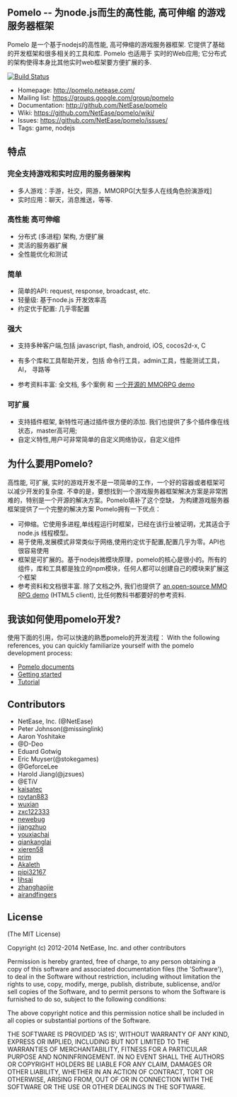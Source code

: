 ## Pomelo -- 为node.js而生的高性能, 高可伸缩 的游戏服务器框架

Pomelo 是一个基于nodejs的高性能, 高可伸缩的游戏服务器框架.
它提供了基础的开发框架和很多相关的工具和库.
Pomelo 也适用于 实时的Web应用;
它分布式的架构使得本身比其他实时web框架要方便扩展的多.


[![Build Status](https://travis-ci.org/NetEase/pomelo.svg?branch=master)](https://travis-ci.org/NetEase/pomelo)

 * Homepage: <http://pomelo.netease.com/>
 * Mailing list: <https://groups.google.com/group/pomelo>
 * Documentation: <http://github.com/NetEase/pomelo>
 * Wiki: <https://github.com/NetEase/pomelo/wiki/>
 * Issues: <https://github.com/NetEase/pomelo/issues/>
 * Tags: game, nodejs


## 特点

### 完全支持游戏和实时应用的服务器架构

* 多人游戏：手游，社交，网游，MMORPG[大型多人在线角色扮演游戏]
* 实时应用：聊天，消息推送，等等.

### 高性能 高可伸缩

* 分布式 (多进程) 架构, 方便扩展
* 灵活的服务器扩展
* 全性能优化和测试

### 简单

* 简单的API: request, response, broadcast, etc.
* 轻量级: 基于node.js 开发效率高
* 约定优于配置: 几乎零配置

### 强大

* 支持多种客户端,包括  javascript, flash, android, iOS, cocos2d-x, C
* 有多个库和工具帮助开发，包括 命令行工具，admin工具，性能测试工具，AI， 寻路等

* 参考资料丰富: 全文档, 多个案例 和 [一个开源的 MMORPG demo](https://github.com/NetEase/pomelo/wiki/Introduction-to--Lord-of-Pomelo)

### 可扩展

* 支持插件框架, 新特性可通过插件很方便的添加. 我们也提供了多个插件像在线状态，master高可用;
* 自定义特性,用户可非常简单的自定义网络协议，自定义组件

## 为什么要用Pomelo?
高性能, 可扩展, 实时的游戏开发不是一项简单的工作，一个好的容器或者框架可以减少开发的复杂度.
不幸的是，要想找到一个游戏服务器框架解决方案是非常困难的，特别是一个开源的解决方案。Pomelo填补了这个空缺， 为构建游戏服务器框架提供了一个完整的解决方案
Pomelo拥有一下优点：
* 可伸缩。它使用多进程,单线程运行时框架，已经在该行业被证明，尤其适合于node.js 线程模型。
* 易于使用,发展模式非常类似于网络,使用约定优于配置,配置几乎为零。API也很容易使用
* 框架是可扩展的。基于nodejs微模块原理，pomelo的核心是很小的。所有的组件，库和工具都是独立的npm模块，任何人都可以创建自己的模块来扩展这个框架
* 参考资料和文档很丰富. 除了文档之外, 我们也提供了 [an open-source MMO RPG demo](https://github.com/NetEase/pomelo/wiki/Introduction-to--Lord-of-Pomelo) (HTML5 client), 比任何教科书都要好的参考资料.

## 我该如何使用pomelo开发?
使用下面的引用，你可以快速的熟悉pomelo的开发流程：
With the following references, you can quickly familiarize yourself with the pomelo development process:
* [Pomelo documents](https://github.com/NetEase/pomelo/wiki)
* [Getting started](https://github.com/NetEase/pomelo/wiki/Welcome-to-Pomelo)
* [Tutorial](https://github.com/NetEase/pomelo/wiki/Preface)


## Contributors
* NetEase, Inc. (@NetEase)
* Peter Johnson(@missinglink)
* Aaron Yoshitake 
* @D-Deo 
* Eduard Gotwig
* Eric Muyser(@stokegames)
* @GeforceLee
* Harold Jiang(@jzsues)
* @ETiV
* [kaisatec](https://github.com/kaisatec)
* [roytan883](https://github.com/roytan883)
* [wuxian](https://github.com/wuxian)
* [zxc122333](https://github.com/zxc122333)
* [newebug](https://github.com/newebug)
* [jiangzhuo](https://github.com/jiangzhuo)
* [youxiachai](https://github.com/youxiachai)
* [qiankanglai](https://github.com/qiankanglai)
* [xieren58](https://github.com/xieren58)
* [prim](https://github.com/prim)
* [Akaleth](https://github.com/Akaleth)
* [pipi32167](https://github.com/pipi32167)
* [ljhsai](https://github.com/ljhsai)
* [zhanghaojie](https://github.com/zhanghaojie)
* [airandfingers](https://github.com/airandfingers)

## License

(The MIT License)

Copyright (c) 2012-2014 NetEase, Inc. and other contributors

Permission is hereby granted, free of charge, to any person obtaining
a copy of this software and associated documentation files (the
'Software'), to deal in the Software without restriction, including
without limitation the rights to use, copy, modify, merge, publish,
distribute, sublicense, and/or sell copies of the Software, and to
permit persons to whom the Software is furnished to do so, subject to
the following conditions:

The above copyright notice and this permission notice shall be
included in all copies or substantial portions of the Software.

THE SOFTWARE IS PROVIDED 'AS IS', WITHOUT WARRANTY OF ANY KIND,
EXPRESS OR IMPLIED, INCLUDING BUT NOT LIMITED TO THE WARRANTIES OF
MERCHANTABILITY, FITNESS FOR A PARTICULAR PURPOSE AND NONINFRINGEMENT.
IN NO EVENT SHALL THE AUTHORS OR COPYRIGHT HOLDERS BE LIABLE FOR ANY
CLAIM, DAMAGES OR OTHER LIABILITY, WHETHER IN AN ACTION OF CONTRACT,
TORT OR OTHERWISE, ARISING FROM, OUT OF OR IN CONNECTION WITH THE
SOFTWARE OR THE USE OR OTHER DEALINGS IN THE SOFTWARE.

